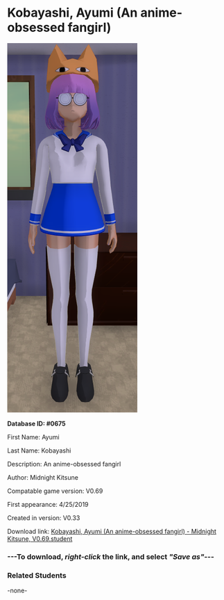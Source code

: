 # Kobayashi, Ayumi (An anime-obsessed fangirl)

<img src="../../Files/Images/Kobayashi, Ayumi (An anime-obsessed fangirl).png" title="Kobayashi, Ayumi (An anime-obsessed fangirl) - Midnight Kitsune, V0.69">

**Database ID: #0675**

First Name: Ayumi

Last Name: Kobayashi

Description: An anime-obsessed fangirl

Author: Midnight Kitsune

Compatable game version: V0.69

First appearance: 4/25/2019

Created in version: V0.33

Download link: <a href="https://raw.githubusercontent.com/Arbiter1223/Daigaku-Gurashi-Custom-Students/master/Files/Student%20Files/Kobayashi%2C%20Ayumi%20(An%20anime-obsessed%20fangirl)%20-%20Midnight%20Kitsune%2C%20V0.69.student">Kobayashi, Ayumi (An anime-obsessed fangirl) - Midnight Kitsune, V0.69.student</a>

### ---**To download, _right-click_ the link, and select _"Save as"_**---

### Related Students

-none-
